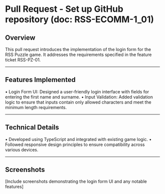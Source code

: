 # Pull Request - Set up GitHub repository (doc: RSS-ECOMM-1_01)

## Overview

This pull request introduces the implementation of the login form for the RSS Puzzle game. It addresses the requirements specified in the feature ticket RSS-PZ-01.

---

## Features Implemented

• Login Form UI: Designed a user-friendly login interface with fields for entering the first name and surname.
• Input Validation: Added validation logic to ensure that inputs contain only allowed characters and meet the minimum length requirements.

---

## Technical Details

• Developed using TypeScript and integrated with existing game logic.
• Followed responsive design principles to ensure compatibility across various devices.

---

## Screenshots

[Include screenshots demonstrating the login form UI and any notable features]